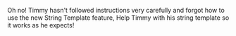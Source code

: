 Oh no! Timmy hasn't followed instructions very carefully and forgot how to use the new String Template feature, Help Timmy with his string template so it works as he expects!
